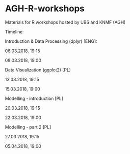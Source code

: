 # AGH-R-workshops
Materials for R workshops hosted by UBS and KNMF (AGH)

Timeline:

Introduction & Data Processing (dplyr) [ENG]:

06.03.2018, 19:15

08.03.2018, 19:00

Data Visualization (ggplot2) [PL]

13.03.2018, 19:15

15.03.2018, 19:00

Modelling - introduction [PL]

20.03.2018, 19:15

22.03.2018, 19:00

Modelling - part 2 [PL]

27.03.2018, 19:15

05.04.2018, 19:00
